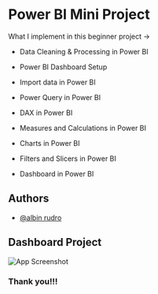 
# Power BI Mini Project

What I implement in this beginner project ->

- Data Cleaning & Processing in Power BI

- Power BI Dashboard Setup

- Import data in Power BI

- Power Query in Power BI

- DAX in Power BI

- Measures and Calculations in Power BI

- Charts in Power BI

- Filters and Slicers in Power BI

- Dashboard in Power BI 


## Authors

- [@albin rudro](https://github.com/albrud199)


## Dashboard Project

![App Screenshot](https://github.com/user-attachments/assets/c39b7772-8aeb-434f-b46e-95b8c215b944)



### Thank you!!!
